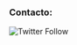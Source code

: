 ### Contacto:

<div>
  <img alt="Twitter Follow" src="https://img.shields.io/twitter/follow/jochdev?style=social">
</div>
